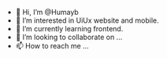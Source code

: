 - 👋 Hi, I’m @Humayb
- 👀 I’m interested in UiUx website and mobile.
- 🌱 I’m currently learning frontend.
- 💞️ I’m looking to collaborate on ...
- 📫 How to reach me ...

<!---
Humayb/Humayb is a ✨ special ✨ repository because its `README.md` (this file) appears on your GitHub profile.
You can click the Preview link to take a look at your changes.
--->
